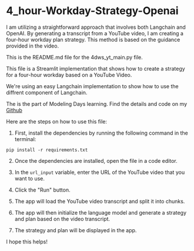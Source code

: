 # 4_hour-Workday-Strategy-Openai
I am utilizing a straightforward approach that involves both Langchain and OpenAI. By generating a transcript from a YouTube video, I am creating a four-hour workday plan strategy. This method is based on the guidance provided in the video.

This is the README.md file for the 4dws_yt_main.py file.

This file is a Streamlit implementation that shows how to create a strategy for a four-hour workday based on a YouTube Video.

We're using an easy Langchain implementation to show how to use the diffrent component of Langchain.

The is the part of Modeling Days learning. Find the details and code on my [Github](https://github.com/AKASH4148) 

Here are the steps on how to use this file:

1. First, install the dependencies by running the following command in the terminal:

```
pip install -r requirements.txt
```

2. Once the dependencies are installed, open the file in a code editor.

3. In the `url_input` variable, enter the URL of the YouTube video that you want to use.

4. Click the "Run" button.

5. The app will load the YouTube video transcript and split it into chunks.

6. The app will then initialize the language model and generate a strategy and plan based on the video transcript.

7. The strategy and plan will be displayed in the app.

I hope this helps!
